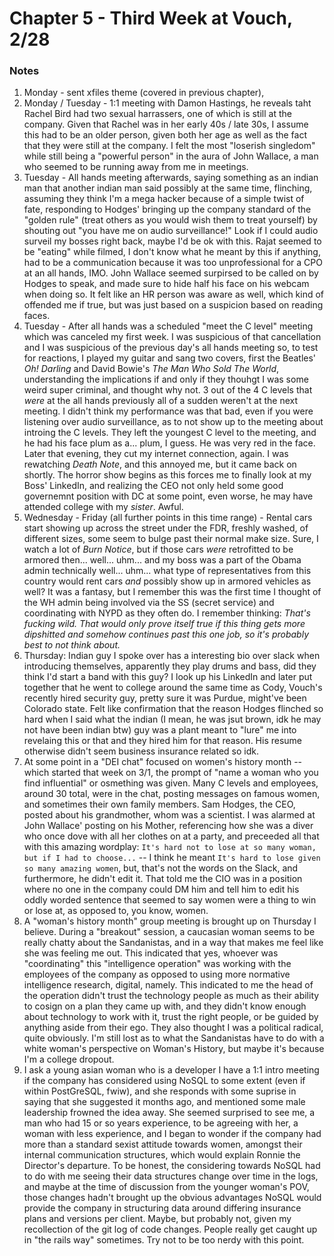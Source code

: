 # Chapter 5 - Third Week at Vouch, 2/28

### Notes

1. Monday - sent xfiles theme (covered in previous chapter), 
1. Monday / Tuesday - 1:1 meeting with Damon Hastings, he reveals taht Rachel Bird had two sexual harrassers, one of which is still at the company. Given that Rachel was in her early 40s / late 30s, I assume this had to be an older person, given both her age as well as the fact that they were still at the company. I felt the most "loserish singledom" while still being a "powerful person" in the aura of John Wallace, a man who seemed to be running away from me in meetings.
1. Tuesday - All hands meeting afterwards, saying something as an indian man that another indian man said possibly at the same time, flinching, assuming they think I'm a mega hacker because of a simple twist of fate, responding to Hodges' bringing up the company standard of the "golden rule" (treat others as you would wish them to treat yourself) by shouting out "you have me on audio surveillance!" Look if I could audio surveil my bosses right back, maybe I'd be ok with this. Rajat seemed to be "eating" while filmed, I don't know what he meant by this if anything, had to be a communication because it was too unprofessional for a CPO at an all hands, IMO. John Wallace seemed surpirsed to be called on by Hodges to speak, and made sure to hide half his face on his webcam when doing so. It felt like an HR person was aware as well, which kind of offended me if true, but was just based on a suspicion based on reading faces.
1. Tuesday - After all hands was a scheduled "meet the C level" meeting which was canceled my first week. I was suspicious of that cancellation and I was suspicious of the previous day's all hands meeting so, to test for reactions, I played my guitar and sang two covers, first the Beatles' _Oh! Darling_ and David Bowie's _The Man Who Sold The World_, understanding the implications if and only if they thouhgt I was some weird super criminal, and thought why not. 3 out of the 4 C levels that _were_ at the all hands previously all of a sudden weren't at the next meeting. I didn't think my performance was that bad, even if you were listening over audio surveillance, as to not show up to the meeting about introing the C levels. They left the youngest C level to the meeting, and he had his face plum as a... plum, I guess. He was very red in the face. Later that evening, they cut my internet connection, again. I was rewatching _Death Note_, and this annoyed me, but it came back on shortly. The horror show begins as this forces me to finally look at my Boss' LinkedIn, and realizing the CEO not only held some good governemnt position with DC at some point, even worse, he may have attended college with my _sister_. Awful.
1. Wednesday - Friday (all further points in this time range) - Rental cars start showing up across the street under the FDR, freshly washed, of different sizes, some seem to bulge past their normal make size. Sure, I watch a lot of _Burn Notice_, but if those cars _were_ retrofitted to be armored then... well... uhm... and my boss was a part of the Obama admin technically well... uhm... what type of representatives from this country would rent cars _and_ possibly show up in armored vehicles as well? It was a fantasy, but I remember this was the first time I thought of the WH admin being involved via the SS (secret service) and coordinating with NYPD as they often do. I remember thinking: _That's fucking wild. That would only prove itself true if this thing gets more dipshitted and somehow continues past this one job, so it's probably best to not think about._
1. Thursday: Indian guy I spoke over has a interesting bio over slack when introducing themselves, apparently they play drums and bass, did they think I'd start a band with this guy? I look up his LinkedIn and later put together that he went to college around the same time as Cody, Vouch's recently hired security guy, pretty sure it was Purdue, might've been Colorado state. Felt like confirmation that the reason Hodges flinched so hard when I said what the indian (I mean, he was jsut brown, idk he may not have been indian btw) guy was a plant meant to "lure" me into revelaing this or that and they hired him for that reason. His resume otherwise didn't seem business insurance related so idk.
1. At some point in a "DEI chat" focused on women's history month -- which started that week on 3/1, the prompt of "name a woman who you find influential" or osmething was given. Many C levels and employees, around 30 total, were in the chat, posting messages on famous women, and sometimes their own family members. Sam Hodges, the CEO, posted about his grandmother, whom was a scientist. I was alarmed at John Wallace' posting on his Mother, referencing how she was a diver who once dove with all her clothes on at a party, and preceeded all that with this amazing wordplay: `It's hard not to lose at so many woman, but if I had to choose...` -- I think he meant `It's hard to lose given so many amazing women`, but, that's not the words on the Slack, and furthermore, he didn't edit it. That told me the CIO was in a position where no one in the company could DM him and tell him to edit his oddly worded sentence that seemed to say women were a thing to win or lose at, as opposed to, you know, women.
1. A "woman's history month" group meeting is brought up on Thursday I believe. During a "breakout" session, a caucasian woman seems to be really chatty about the Sandanistas, and in a way that makes me feel like she was feeling me out. This indicated that yes, whoever was "coordinating" this "intelligence operation" was working with the employees of the company as opposed to using more normative intelligence research, digital, namely. This indicated to me the head of the operation didn't trust the technology people as much as their ability to cosign on a plan they came up with, and they didn't know enough about technology to work with it, trust the right people, or be guided by anything aside from their ego. They also thought I was a political radical, quite obviously. I'm still lost as to what the Sandanistas have to do with a white woman's perspective on Woman's History, but maybe it's because I'm a college dropout. 
1. I ask a young asian woman who is a developer I have a 1:1 intro meeting if the company has considered using NoSQL to some extent (even if within PostGreSQL, fwiw), and she responds with some suprise in saying that she suggested it months ago, and mentioned some male leadership frowned the idea away. She seemed surprised to see me, a man who had 15 or so years experience, to be agreeing with her, a woman with less experience, and I began to wonder if the company had more than a standard sexist attitude towards women, amongst their internal communication structures, which would explain Ronnie the Director's departure. To be honest, the considering towards NoSQL had to do with me seeing their data structures change over time in the logs, and maybe at the time of discussion from the younger woman's POV, those changes hadn't brought up the obvious advantages NoSQL would provide the company in structuring data around differing insurance plans and versions per client. Maybe, but probably not, given my recollection of the git log of code changes. People really get caught up in "the rails way" sometimes. Try not to be too nerdy with this point.

